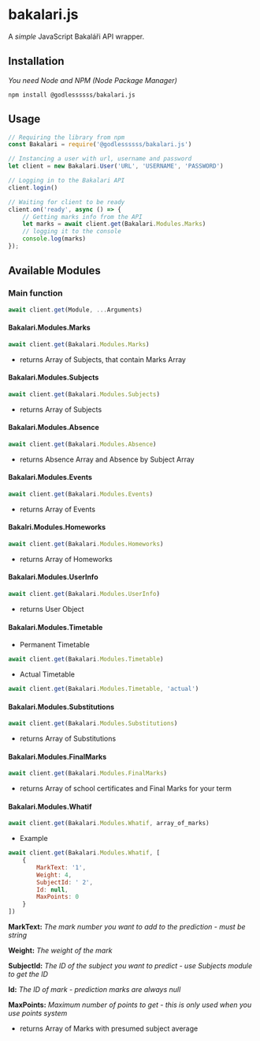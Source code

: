 # bakalari.js

A *simple* JavaScript Bakaláři API wrapper.

## Installation

*You need Node and NPM (Node Package Manager)*

`npm install @godlessssss/bakalari.js`

## Usage

```js
// Requiring the library from npm
const Bakalari = require('@godlessssss/bakalari.js')

// Instancing a user with url, username and password
let client = new Bakalari.User('URL', 'USERNAME', 'PASSWORD')

// Logging in to the Bakalari API
client.login()

// Waiting for client to be ready
client.on('ready', async () => {
    // Getting marks info from the API
    let marks = await client.get(Bakalari.Modules.Marks)
    // logging it to the console
    console.log(marks)
});
```

## Available Modules

### Main function
```js
await client.get(Module, ...Arguments)
```

#### Bakalari.Modules.Marks
```js
await client.get(Bakalari.Modules.Marks)
```
- returns Array of Subjects, that contain Marks Array

#### Bakalari.Modules.Subjects
```js
await client.get(Bakalari.Modules.Subjects)
```
- returns Array of Subjects

#### Bakalari.Modules.Absence
```js
await client.get(Bakalari.Modules.Absence)
```
- returns Absence Array and Absence by Subject Array

#### Bakalari.Modules.Events
```js
await client.get(Bakalari.Modules.Events)
```
- returns Array of Events

#### Bakalri.Modules.Homeworks
```js
await client.get(Bakalari.Modules.Homeworks)
```
- returns Array of Homeworks

#### Bakalari.Modules.UserInfo
```js
await client.get(Bakalari.Modules.UserInfo)
```
- returns User Object

#### Bakalari.Modules.Timetable

- Permanent Timetable
```js
await client.get(Bakalari.Modules.Timetable)
```

- Actual Timetable
```js
await client.get(Bakalari.Modules.Timetable, 'actual')
```

#### Bakalari.Modules.Substitutions
```js
await client.get(Bakalari.Modules.Substitutions)
```
- returns Array of Substitutions

#### Bakalari.Modules.FinalMarks
```js
await client.get(Bakalari.Modules.FinalMarks)
```
- returns Array of school certificates and Final Marks for your term

#### Bakalari.Modules.Whatif
```js
await client.get(Bakalari.Modules.Whatif, array_of_marks)
```

- Example
```js
await client.get(Bakalari.Modules.Whatif, [
    {
        MarkText: '1',
        Weight: 4,
        SubjectId: ' 2',
        Id: null,
        MaxPoints: 0
    }
])
```

**MarkText:** *The mark number you want to add to the prediction - must be string*

**Weight:** *The weight of the mark*

**SubjectId:** *The ID of the subject you want to predict - use Subjects module to get the ID*

**Id:** *The ID of mark - prediction marks are always null*

**MaxPoints:** *Maximum number of points to get - this is only used when you use points system*

- returns Array of Marks with presumed subject average
